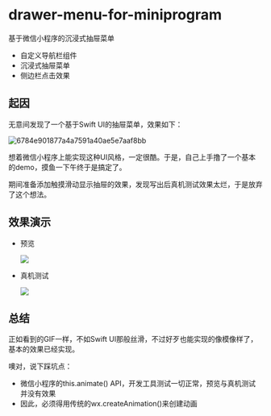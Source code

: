 # drawer-menu-for-miniprogram
基于微信小程序的沉浸式抽屉菜单

* 自定义导航栏组件
* 沉浸式抽屉菜单
* 侧边栏点击效果

## 起因

无意间发现了一个基于Swift UI的抽屉菜单，效果如下：

![6784e901877a4a7591a40ae5e7aaf8bb](https://typora-licodeao.oss-cn-guangzhou.aliyuncs.com/typoraImg/6784e901877a4a7591a40ae5e7aaf8bb.gif)

想着微信小程序上能实现这种UI风格，一定很酷。于是，自己上手撸了一个基本的demo，摸鱼一下午终于是搞定了。

期间准备添加触摸滑动显示抽屉的效果，发现写出后真机测试效果太烂，于是放弃了这个想法。

## 效果演示

* 预览

  ![](../drawer-menu/5todl-s3m3q.gif)

* 真机测试

  ![](../drawer-menu/90o06-nlned.gif)

## 总结

正如看到的GIF一样，不如Swift UI那般丝滑，不过好歹也能实现的像模像样了，基本的效果已经实现。

噢对，说下踩坑点：

* 微信小程序的this.animate() API，开发工具测试一切正常，预览与真机测试并没有效果
* 因此，必须得用传统的wx.createAnimation()来创建动画

